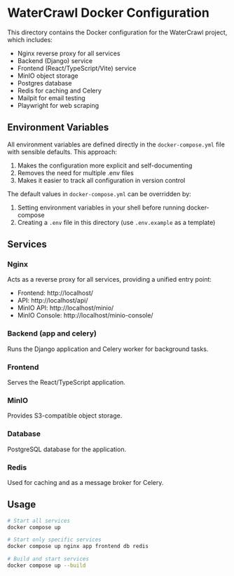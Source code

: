 # WaterCrawl Docker Configuration

This directory contains the Docker configuration for the WaterCrawl project, which includes:

- Nginx reverse proxy for all services
- Backend (Django) service
- Frontend (React/TypeScript/Vite) service
- MinIO object storage
- Postgres database
- Redis for caching and Celery
- Mailpit for email testing
- Playwright for web scraping

## Environment Variables

All environment variables are defined directly in the `docker-compose.yml` file with sensible defaults. This approach:

1. Makes the configuration more explicit and self-documenting
2. Removes the need for multiple .env files
3. Makes it easier to track all configuration in version control

The default values in `docker-compose.yml` can be overridden by:

1. Setting environment variables in your shell before running docker-compose
2. Creating a `.env` file in this directory (use `.env.example` as a template)

## Services

### Nginx
Acts as a reverse proxy for all services, providing a unified entry point:
- Frontend: http://localhost/
- API: http://localhost/api/
- MinIO API: http://localhost/minio/
- MinIO Console: http://localhost/minio-console/

### Backend (app and celery)
Runs the Django application and Celery worker for background tasks.

### Frontend
Serves the React/TypeScript application.

### MinIO
Provides S3-compatible object storage.

### Database
PostgreSQL database for the application.

### Redis
Used for caching and as a message broker for Celery.

## Usage

```bash
# Start all services
docker compose up

# Start only specific services
docker compose up nginx app frontend db redis

# Build and start services
docker compose up --build
```

